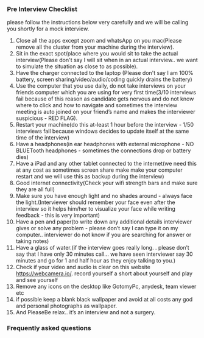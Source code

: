 
### Pre Interview Checklist

please follow the instructions below very carefully and we will be calling you shortly for a mock interview.

1. Close all the apps except zoom and whatsApp on you mac(Please remove all the cluster from your machine during the interview).
2. Sit in the exact spot/place where you would sit to take the actual interview(Please don't say I will sit when in an actual interview.. we want to simulate the situation as close to as possible).
3. Have the charger connected to the laptop (Please don't say I am 100% battery, screen sharing/video/audio/coding quickly drains the battery)
4. Use the computer that you use daily, do not take interviews on your friends computer which you are using for very first time(3/10 interviews fail because of this reason as candidate gets nervous and do not know where to click and how to navigate and sometimes the interview meeting is auto joined on your friend’s name and makes the interviewer suspicious - RED FLAG).
5. Restart your machine(do this at-least 1 hour before the interview - 1/50 interviews fail because windows decides to update itself at the same time of the interview)
6. Have a headphones(in ear headphones with external microphone - NO BLUETooth headphones - sometimes the connections drop or battery dies)
7. Have a iPad and any other tablet connected to the internet(we need this at any cost as sometimes screen share make make your computer restart and we will use this as backup during the interview)
8. Good internet connectivity(Check your wifi strength bars and make sure they are all full)
9. Make sure you have enough light and no shades around - always face the light.(Interviewer should remember your face even after the interview so it helps him/her to visualize your face while writing feedback - this is very important)
10. Have a pen and paper(to write down any additional details interviewer gives or solve any problem - please don’t say I can type it on my computer.. interviewer do not know if you are searching for answer or taking notes)
11. Have a glass of water.(if the interview goes really long. . please don’t say that I have only 30 minutes call… we have seen interviewer say 30 minutes and go for 1 and half hour as they enjoy talking to you.)
12. Check if your video and audio is clear on this website https://webcamera.io/. record yourself a short about yourself and play and see yourself
13. Remove any icons on the desktop like GotomyPc, anydesk, team viewer etc
14. if possible keep a blank black wallpaper and avoid at all costs any god and personal photographs as wallpaper.
15. And PleaseBe relax.. it’s an interview and not a surgery.


### Frequently asked questions
